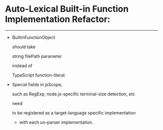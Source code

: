 # Auto-Lexical Built-in Function  Implementation   Refactor:
-------------------------------------------------------------

-   BuiltinFunctionObject 
    
    should 
    take
  
    
    string filePath   parameter

    instead
    of

    TypeScript  function-literal.


-   Special fields in jsScope, 
   
    such 
    as
    RegExp, node.js-specific terminal-size detection, etc 

    need 

    to  be  registered as a target-language specific 
                            implementation
                              
    -   with each un-parser implementation.        




